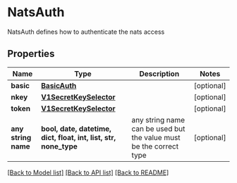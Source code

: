 # NatsAuth

NatsAuth defines how to authenticate the nats access

## Properties
Name | Type | Description | Notes
------------ | ------------- | ------------- | -------------
**basic** | [**BasicAuth**](BasicAuth.md) |  | [optional] 
**nkey** | [**V1SecretKeySelector**](V1SecretKeySelector.md) |  | [optional] 
**token** | [**V1SecretKeySelector**](V1SecretKeySelector.md) |  | [optional] 
**any string name** | **bool, date, datetime, dict, float, int, list, str, none_type** | any string name can be used but the value must be the correct type | [optional]

[[Back to Model list]](../README.md#documentation-for-models) [[Back to API list]](../README.md#documentation-for-api-endpoints) [[Back to README]](../README.md)


